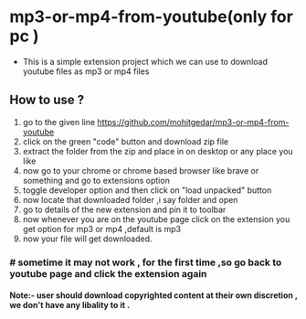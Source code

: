 # mp3-or-mp4-from-youtube(only for pc )
- This is a simple extension project which we can use to download youtube files as mp3 or mp4 files
## How to use ?
1. go to the given line https://github.com/mohitgedar/mp3-or-mp4-from-youtube
2. click on the green "code" button and download zip file
3. extract the folder from the zip and place in on desktop or any place you like
4. now go to your chrome or chrome based browser like brave or something and go to extensions option
5. toggle developer option and then click on "load unpacked" button
6. now locate that downloaded folder ,i say folder and open 
7. go to details of the new extension and pin it to toolbar
8. now whenever you are on the youtube page click on the extension you get option for mp3 or mp4 ,default is mp3
9. now your file will get downloaded.

### # sometime it may not work , for the first time ,so go back to youtube page and click the extension again
 
#### Note:- user should download copyrighted content at their own discretion , we don't have any libality to it .

